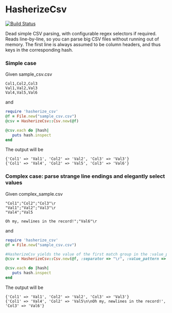 # HasherizeCsv
[![Build Status](https://travis-ci.org/bbradbury/hasherize_csv.png)](https://travis-ci.org/bbradbury/hasherize_csv)

Dead simple CSV parsing, with configurable regex selectors if required. 
Reads line-by-line, so you can parse big CSV files without running out of memory.
The first line is always assumed to be column headers, and thus keys in the corresponding hash.

### Simple case
Given sample_csv.csv
```csv
Col1,Col2,Col3
Val1,Val2,Val3
Val4,Val5,Val6
```

and
```ruby
require 'hasherize_csv'
@f = File.new("sample_csv.csv")
@csv = HasherizeCsv::Csv.new(@f)

@csv.each do |hash|
   puts hash.inspect
end
```

The output will be
```
{'Col1' => 'Val1', 'Col2' => 'Val2', 'Col3' => 'Val3'}
{'Col1' => 'Val4', 'Col2' => 'Val5', 'Col3' => 'Val6'}
```

### Complex case: parse strange line endings and elegantly select values
Given complex_sample.csv
```csv
"Col1";"Col2";"Col3"\r
"Val1";"Val2";"Val3"\r
"Val4";"Val5

Oh my, newlines in the record!";"Val6"\r
```

and
```ruby
require 'hasherize_csv'
@f = File.new("sample_csv.csv")

#HasherizeCsv yields the value of the first match group in the :value_pattern regex
@csv = HasherizeCsv::Csv.new(@f, :separator => "\r", :value_pattern => /\"(.*?)\"/m)

@csv.each do |hash|
   puts hash.inspect
end
```

The output will be
```
{'Col1' => 'Val1', 'Col2' => 'Val2', 'Col3' => 'Val3'}
{'Col1' => 'Val4', 'Col2' => 'Val5\n\nOh my, newlines in the record!', 'Col3' => 'Val6'}
```

